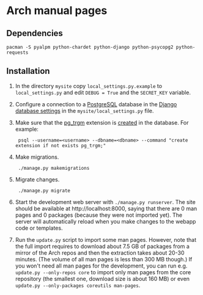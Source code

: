 # Arch manual pages

## Dependencies

	pacman -S pyalpm python-chardet python-django python-psycopg2 python-requests

## Installation

1. In the directory `mysite` copy `local_settings.py.example` to `local_settings.py` and edit `DEBUG = True` and the `SECRET_KEY` variable.

2. Configure a connection to a [PostgreSQL](https://wiki.archlinux.org/index.php/PostgreSQL) database
   in the [Django database settings](https://docs.djangoproject.com/en/1.11/ref/settings/#databases)
   in the `mysite/local_settings.py` file.

3. Make sure that the [pg_trgm](https://www.postgresql.org/docs/current/pgtrgm.html)
   extension is [created](https://www.postgresql.org/docs/current/sql-createextension.html)
   in the database. For example:

        psql --username=<username> --dbname=<dbname> --command "create extension if not exists pg_trgm;"

4. Make migrations.

        ./manage.py makemigrations

5. Migrate changes.

        ./manage.py migrate

6. Start the development web server with `./manage.py runserver`. The site
   should be available at http://localhost:8000, saying that there are 0 man
   pages and 0 packages (because they were not imported yet). The server will
   automatically reload when you make changes to the webapp code or templates.

7. Run the `update.py` script to import some man pages. However, note that the
   full import requires to download about 7.5 GB of packages from a mirror of
   the Arch repos and then the extraction takes about 20-30 minutes. (The volume
   of all man pages is less than 300 MB though.) If you won't need all man pages
   for the development, you can run e.g. `update.py --only-repos core` to import
   only man pages from the core repository (the smallest one, download size is
   about 160 MB) or even `update.py --only-packages coreutils man-pages`.
